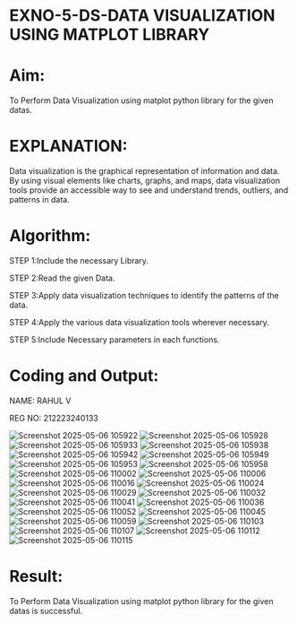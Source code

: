 # EXNO-5-DS-DATA VISUALIZATION USING MATPLOT LIBRARY

# Aim:
  To Perform Data Visualization using matplot python library for the given datas.

# EXPLANATION:
Data visualization is the graphical representation of information and data. By using visual elements like charts, graphs, and maps, data visualization tools provide an accessible way to see and understand trends, outliers, and patterns in data.

# Algorithm:
STEP 1:Include the necessary Library.

STEP 2:Read the given Data.

STEP 3:Apply data visualization techniques to identify the patterns of the data.

STEP 4:Apply the various data visualization tools wherever necessary.

STEP 5:Include Necessary parameters in each functions.

# Coding and Output:

 NAME: RAHUL V
 
 REG NO: 212223240133


![Screenshot 2025-05-06 105922](https://github.com/user-attachments/assets/b2c84c21-28ef-43d6-bc05-61c1aad42eaa)
![Screenshot 2025-05-06 105928](https://github.com/user-attachments/assets/18f0de64-fd41-42fc-86a5-716067ccc68c)
![Screenshot 2025-05-06 105933](https://github.com/user-attachments/assets/ca227393-fce7-4491-9ce9-9520e7716cd7)
![Screenshot 2025-05-06 105938](https://github.com/user-attachments/assets/3514e5be-e887-470d-9bd2-4ec8d4c3adc4)
![Screenshot 2025-05-06 105942](https://github.com/user-attachments/assets/104fe0b9-f226-410c-b67b-a2c3e20d147f)
![Screenshot 2025-05-06 105949](https://github.com/user-attachments/assets/98c94068-7f65-405b-be47-8a59b6683741)
![Screenshot 2025-05-06 105953](https://github.com/user-attachments/assets/76820fb3-6587-4418-a56a-004eec66327b)
![Screenshot 2025-05-06 105958](https://github.com/user-attachments/assets/53ed6949-14a8-42b8-843c-492e61ec1aef)
![Screenshot 2025-05-06 110002](https://github.com/user-attachments/assets/7f2ba557-56c8-41b3-bde5-0cf9eeafc671)
![Screenshot 2025-05-06 110006](https://github.com/user-attachments/assets/ddce1ebd-c42a-4aad-82ef-7ac78e1a9e68)
![Screenshot 2025-05-06 110016](https://github.com/user-attachments/assets/0563f13b-53d4-46a6-a02e-47b99f783d29)
![Screenshot 2025-05-06 110024](https://github.com/user-attachments/assets/af982582-056b-4cc1-b8bc-28564b381648)
![Screenshot 2025-05-06 110029](https://github.com/user-attachments/assets/8373ab44-6759-467e-9564-94e03971a49d)
![Screenshot 2025-05-06 110032](https://github.com/user-attachments/assets/e345811a-588f-4bc8-aaf2-2921fb0c0a76)
![Screenshot 2025-05-06 110041](https://github.com/user-attachments/assets/e2dd1790-076f-4065-a254-024d1eb0d398)
![Screenshot 2025-05-06 110036](https://github.com/user-attachments/assets/361ec016-05a4-4069-8a74-568a81b175cd)
![Screenshot 2025-05-06 110052](https://github.com/user-attachments/assets/ae60e0b2-7f21-4f6d-912a-62ee1c3b14ab)
![Screenshot 2025-05-06 110045](https://github.com/user-attachments/assets/2ffb5458-f1a6-444a-8b49-4a4f69afd750)
![Screenshot 2025-05-06 110059](https://github.com/user-attachments/assets/1f31692b-bbfb-4ca6-8844-c1ae31cc3a1b)
![Screenshot 2025-05-06 110103](https://github.com/user-attachments/assets/50636f4c-bfd1-4033-b56f-324779f525da)
![Screenshot 2025-05-06 110107](https://github.com/user-attachments/assets/c788c72c-9a1a-4ef1-bad4-af10e96432b3)
![Screenshot 2025-05-06 110112](https://github.com/user-attachments/assets/a4001091-e5c8-4498-a2c9-4e55c8ddc4e2)
![Screenshot 2025-05-06 110115](https://github.com/user-attachments/assets/37d94aa6-0cb9-421a-ba0e-8e1eba4bccd9)



























 

# Result:
 To Perform Data Visualization using matplot python library for the given datas is successful.
